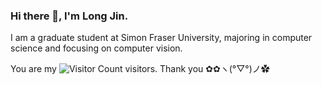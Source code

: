 ### Hi there 👋, I'm Long Jin.
I am a graduate student at Simon Fraser University, majoring in computer science and focusing on computer vision.

<!--
**longjinvan/longjinvan** is a ✨ _special_ ✨ repository because its `README.md` (this file) appears on your GitHub profile.

Here are some ideas to get you started:

- 🔭 I’m currently working on ...
- 🌱 I’m currently learning ...
- 👯 I’m looking to collaborate on ...
- 🤔 I’m looking for help with ...
- 💬 Ask me about ...
- 📫 How to reach me: ...
- 😄 Pronouns: ...
- ⚡ Fun fact: ...
-->
You are my ![Visitor Count](https://profile-counter.glitch.me/longjinvan/count.svg) visitors. Thank you ✿✿ヽ(°▽°)ノ✿

